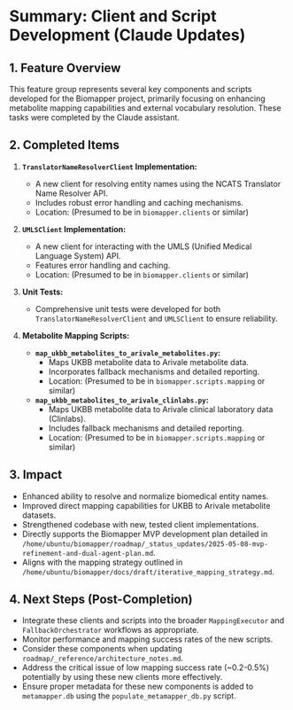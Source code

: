 # Summary: Client and Script Development (Claude Updates)

## 1. Feature Overview

This feature group represents several key components and scripts developed for the Biomapper project, primarily focusing on enhancing metabolite mapping capabilities and external vocabulary resolution. These tasks were completed by the Claude assistant.

## 2. Completed Items

1.  **`TranslatorNameResolverClient` Implementation:**
    *   A new client for resolving entity names using the NCATS Translator Name Resolver API.
    *   Includes robust error handling and caching mechanisms.
    *   Location: (Presumed to be in `biomapper.clients` or similar)

2.  **`UMLSClient` Implementation:**
    *   A new client for interacting with the UMLS (Unified Medical Language System) API.
    *   Features error handling and caching.
    *   Location: (Presumed to be in `biomapper.clients` or similar)

3.  **Unit Tests:**
    *   Comprehensive unit tests were developed for both `TranslatorNameResolverClient` and `UMLSClient` to ensure reliability.

4.  **Metabolite Mapping Scripts:**
    *   **`map_ukbb_metabolites_to_arivale_metabolites.py`:**
        *   Maps UKBB metabolite data to Arivale metabolite data.
        *   Incorporates fallback mechanisms and detailed reporting.
        *   Location: (Presumed to be in `biomapper.scripts.mapping` or similar)
    *   **`map_ukbb_metabolites_to_arivale_clinlabs.py`:**
        *   Maps UKBB metabolite data to Arivale clinical laboratory data (Clinlabs).
        *   Includes fallback mechanisms and detailed reporting.
        *   Location: (Presumed to be in `biomapper.scripts.mapping` or similar)

## 3. Impact

-   Enhanced ability to resolve and normalize biomedical entity names.
-   Improved direct mapping capabilities for UKBB to Arivale metabolite datasets.
-   Strengthened codebase with new, tested client implementations.
-   Directly supports the Biomapper MVP development plan detailed in `/home/ubuntu/biomapper/roadmap/_status_updates/2025-05-08-mvp-refinement-and-dual-agent-plan.md`.
-   Aligns with the mapping strategy outlined in `/home/ubuntu/biomapper/docs/draft/iterative_mapping_strategy.md`.

## 4. Next Steps (Post-Completion)

-   Integrate these clients and scripts into the broader `MappingExecutor` and `FallbackOrchestrator` workflows as appropriate.
-   Monitor performance and mapping success rates of the new scripts.
-   Consider these components when updating `roadmap/_reference/architecture_notes.md`.
-   Address the critical issue of low mapping success rate (~0.2-0.5%) potentially by using these new clients more effectively.
-   Ensure proper metadata for these new components is added to `metamapper.db` using the `populate_metamapper_db.py` script.
